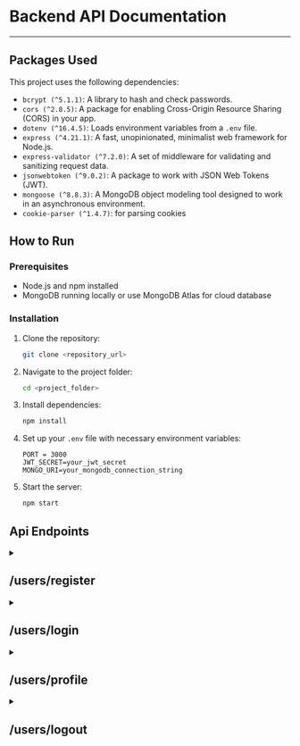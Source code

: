 # Backend API Documentation
---
## Packages Used
   This project uses the following dependencies:
<ul> 
  <li><code>bcrypt (^5.1.1)</code>: A library to hash and check passwords.</li> 
  <li><code>cors (^2.8.5)</code>: A package for enabling Cross-Origin Resource Sharing (CORS) in your app.</li>
  <li><code>dotenv (^16.4.5)</code>: Loads environment variables from a <code>.env</code> file.</li>
  <li><code>express (^4.21.1)</code>: A fast, unopinionated, minimalist web framework for Node.js.</li> 
  <li><code>express-validator (^7.2.0)</code>: A set of middleware for validating and sanitizing request data.</li>
  <li><code>jsonwebtoken (^9.0.2)</code>: A package to work with JSON Web Tokens (JWT).</li> 
  <li><code>mongoose (^8.8.3)</code>: A MongoDB object modeling tool designed to work in an asynchronous environment.</li>
   <li><code>cookie-parser (^1.4.7)</code>: for parsing cookies</li>
</ul>

## How to Run

### Prerequisites

- Node.js and npm installed
- MongoDB running locally or use MongoDB Atlas for cloud database

### Installation

1. Clone the repository:

   ```bash
   git clone <repository_url>
   ```

2. Navigate to the project folder:

   ```bash
   cd <project_folder>
   ```

3. Install dependencies:

   ```bash
   npm install
   ```

4. Set up your `.env` file with necessary environment variables:

   ```
   PORT = 3000
   JWT_SECRET=your_jwt_secret
   MONGO_URI=your_mongodb_connection_string
   ```

5. Start the server:

   ```bash
   npm start
   ```
## Api Endpoints
<details>
  <summary>
    <h2> /users/register</h2>
  </summary>

## Feature

- User registration via `/users/register` route
- Password hashing using `bcrypt`
- JWT token generation for authentication  using `jsonwebtoken`
- Data validation using `express-validator`

## Structure

The project follows a typical MERN stack structure with the following key files:

- **`user.model.js`**: Defines the MongoDB schema for the user, including methods for password hashing, authentication token generation, and password comparison.
- **`user.service.js`**: Contains the business logic for user creation and validation.
- **`user.route.js`**: Handles the HTTP routes for user registration and validation.
- **`user.controller.js`**: Contains the logic for handling registration requests and responding with appropriate tokens and user data.


#### Request Body:

```json
{
  "fullname": {
    "firstname": "John",
    "lastname": "Doe"
  },
  "email": "john.doe@example.com",
  "password": "securepassword123"
}
```

#### Validation Rules:

- **email**: Must be a valid email format.
- **fullname.firstname**: At least 3 characters long.
- **fullname.lastname**: Optional, but if provided, must be at least 3 characters long.
- **password**: Must be at least 6 characters long.

#### Response:

```json
{
  "token": "jwt_token_string",
  "user": {
    "fullname": {
      "firstname": "John",
      "lastname": "Doe"
    },
    "_id": "user_id",
    "email": "john.doe@example.com",
    "socketId": "optional_socket_id"
  }
   
}
```

#### Error Responses:

If any validation fails:

```json
{
    "errors": [
        {
            "type": "field",
            "value": "te",
            "msg": "Last name must be at least 3 characters long",
            "path": "fullname.lastname",
            "location": "body"
        }
    ]
}
```


### Testing

You can test the registration endpoint using tools like Postman or CURL.

#### Example CURL Request:

```bash
curl -X POST http://localhost:5000/users/register \
-H "Content-Type: application/json" \
-d '{"fullname": {"firstname": "John", "lastname": "Doe"}, "email": "john.doe@example.com", "password": "securepassword123"}'
```

## Notes

- Passwords are hashed before being stored in the database for security.
- A JWT token is generated upon successful registration and sent back in the response for use in authentication on subsequent requests.

---
</details>
<details>
  <summary>
    <h2> /users/login</h2>
  </summary>

---

### **Feature**

- **User login** functionality via the `/users/login` route.
- Verifies the **email** and **password**.
- Returns a **JWT token** upon successful login.
- Data validation using **`express-validator`**.

### **Structure**

The login route is handled by the following components:

- **`user.model.js`**: Defines the MongoDB schema for the user, including methods for password comparison and authentication token generation.
- **`user.controller.js`**: Contains the logic for handling login requests, validating credentials, and generating the JWT token.
- **`user.route.js`**: Handles the `/users/login` route and applies data validation.

### **Request Body**

```json
{
  "email": "emailid",
  "password": "password"
}
```

### **Validation Rules**

- **email**: Must be a valid email format.
- **password**: Must be at least 6 characters long.

### **Response**

#### **200 OK**

```json
{
  "token": "token",
  "user": {
    "fullname": {
      "firstname": "test_firstname",
      "lastname": "test_lastname"
    },
    "_id": "id",
    "email": "email",
    "password": "password",
    "__v": 0
  }
}
```

#### **Error Responses**

##### **401 Unauthorized - Invalid Email or Password**

If the email or password is incorrect:

```json
{
  "message": "Invalid useremail or password"
}
```

##### **400 Bad Request - Validation Errors**

If any validation fails (e.g., invalid email format or short password):

```json
{
    "errors": [
        {
            "type": "field",
            "value": "te",
            "msg": "Last name must be at least 3 characters long",
            "path": "fullname.lastname",
            "location": "body"
        }
    ]
}
```

### **Testing**

You can test the login endpoint using tools like **Postman** or **CURL**.

#### **Example CURL Request**

```bash
curl -X POST http://localhost:5000/users/login \
-H "Content-Type: application/json" \
-d '{"email": "test@test.com", "password": "test_@353"}'
```

### **Notes**

- If the **user** is not found, or the **password** doesn't match, the response will return a `401 Unauthorized` status with a message indicating that the email or password is invalid.
- A **JWT token** is generated upon successful login and returned in the response. This token should be used for authenticating subsequent requests to protected endpoints.

</details>

<details>
  <summary>
    <h2> /users/profile</h2>
  </summary>


### **Feature**

- **User Profile** retrieval functionality via the `/users/profile` route.
- The route is protected and requires the user to be authenticated via a **JWT token**.
- There are two ways to pass the token:
  - **Via the Authorization header**: Use the format `Bearer ${token}`.
  - **Via a cookie**: The token is stored in a cookie after a successful login.
  
### **Middleware**

The **authentication middleware** is used to validate the JWT token before granting access to the profile route. The middleware checks for the token either in the request header or in the cookies.

```javascript
module.exports.authUser = async(req, res, next) => {
    const token = req.cookies.token || req.headers.authorization.split(' ')[1];
    
    if (!token) {
        res.status(401).json({ message: 'UnAuthorized' });
    }

    try {
        const decode = jwt.verify(token, process.env.JWT_SECRET);
        const user = await userModel.findById(decode._id);
        req.user = user;
        return next();
    } catch (err) {
        return res.status(401).json({ message: 'UnAuthorized' });
    }
}
```

### **Request Method**

- **POST**: `/users/profile`

### **Request Headers**

- **Authorization** (Optional if the token is passed in cookies):
  - Format: `Bearer ${token}`
  
- **Cookie** (Optional if the token is passed in the header):
  - Format: `token=${token}`

### **Response**

#### **200 OK**

Upon successful authentication, the user's profile data will be returned.

```json
{
  "_id": "id",
  "fullname": {
    "firstname": "firstname",
    "lastname": "lastname"
  },
  "email": "email",
  "password": "password"
}
```

#### **Error Responses**

##### **401 Unauthorized**

If the token is missing, invalid, or expired, the response will return a `401 Unauthorized` status.

```json
{
  "message": "UnAuthorized"
}
```

### **Testing**

You can test the profile endpoint using tools like **Postman** or **CURL**.

#### **Example CURL Request (with Authorization Header)**

```bash
curl -X POST http://localhost:5000/users/profile \
-H "Authorization: Bearer ${token}"
```

#### **Example CURL Request (with Cookie)**

```bash
curl -X POST http://localhost:5000/users/profile \
-H "Content-Type: application/json" \
--cookie "token=${token}"
```

### **Notes**

- This route requires the user to be authenticated via a **JWT token**.
- The token can be passed in the **Authorization header** or in **cookies**.
- If the token is missing, invalid, or expired, the user will receive an `Unauthorized` response (`401` status).
- The response contains the **user profile data** after successful authentication.

---

</details>


<details>
  <summary>
    <h2> /users/logout</h2>
  </summary>

### **Feature**

- **User logout** functionality via the `/users/logout` route.
- Logs out the user by **removing the token** from the client-side cookies.
- It also blacklists the token to ensure it cannot be used again for authentication.

### **Middleware**

The **authentication middleware** (`authUser`) is used to verify the token before the user is logged out. It checks if the token is blacklisted or invalid.

```javascript
module.exports.authUser = async (req, res, next) => {
  const token = req.cookies.token || req.headers?.authorization?.split(' ')[1];

  if (!token) {
    return res.status(401).json({ message: 'Unauthorized' });
  }

  try {
    // Check if the token is blacklisted
    const isBlacklisted = await blacklistTokenModel.findOne({ token });

    if (isBlacklisted) {
      console.log('Token is blacklisted:', isBlacklisted);  // Log the blacklisted token
      return res.status(401).json({ message: 'Unauthorized Access!' });
    }

    // If token is valid and not blacklisted, proceed to authenticate the user
    const decoded = jwt.verify(token, process.env.JWT_SECRET);
    const user = await userModel.findById(decoded._id);
    req.user = user;

    return next();  // Proceed to the logout action
  } catch (err) {
    return res.status(401).json({ message: 'Unauthorized' });
  }
}
```

---

### **BlacklistToken Model**

The **`BlacklistToken` model** is responsible for storing blacklisted tokens in the database. These are the tokens that have been invalidated or revoked, ensuring they can no longer be used for authentication.

#### **Schema Overview:**

The schema for the `BlacklistToken` model includes the following fields:

- **token**: A `String` that represents the blacklisted JWT token. It is marked as required and unique, ensuring that each token can only be blacklisted once.
  
- **createdAt**: A `Date` field that represents when the token was added to the blacklist. It has a default value of the current time (`Date.now`), and it is used to set the TTL (Time-to-Live) for the token in the collection.

#### **TTL (Time-To-Live):**

The `createdAt` field is indexed with a TTL of **24 hours**. This means that once a token is added to the blacklist, it will automatically be deleted from the database after 24 hours (86400 seconds).

This TTL feature is enabled using MongoDB's TTL index mechanism. The benefit is that expired tokens are automatically removed from the collection, ensuring that the database does not grow unnecessarily.

#### **Schema Code:**

```javascript
const mongoose = require('mongoose');

// Schema for blacklisting token with TTL (Time-To-Live) of 24 hours
const blacklistTokenSchema = new mongoose.Schema(
  {
    token: {
      type: String,
      required: true,
      unique: true, // Ensures each token is unique in the collection
    },
    createdAt: {
      type: Date,
      default: Date.now, // Default to current time
    },
  },
  { timestamps: true }
);

// Create a TTL index to automatically delete documents after 24 hours (86400 seconds)
blacklistTokenSchema.index({ createdAt: 1 }, { expireAfterSeconds: 86400 });

const blacklistTokenModel = mongoose.model('BlacklistToken', blacklistTokenSchema , 'blacklistedtokens');

module.exports = blacklistTokenModel;
```

### **How It Works**

1. When a user logs out, their JWT token is added to the `blacklistedtokens` collection, making it invalid for future authentication requests.
2. The token is stored in the collection with a `createdAt` timestamp.
3. After **24 hours**, the token is automatically deleted from the collection due to the TTL index, meaning the token will only be blacklisted for a limited period.

### **Usage in Middleware**

In the `/users/logout` route, the `blacklistTokenModel` is used to check if a token has been blacklisted before allowing access to the route:

```javascript
const isBlacklisted = await blacklistTokenModel.findOne({ token });
if (isBlacklisted) {
  return res.status(401).json({ message: 'Unauthorized Access!' });
}
```

This ensures that a blacklisted token cannot be used for logout or future requests, adding an additional layer of security.

---

### **Request Method**

- **GET**: `/users/logout`

### **Response**

#### **200 OK**

Upon successful logout, the server will clear the cookie containing the token and the response will indicate the successful logout.

```json
{
  "message": "Logged out successfully"
}
```

#### **Error Responses**

##### **401 Unauthorized**

If the token is missing, invalid, or already blacklisted:

```json
{
  "message": "Unauthorized"
}
```

### **Testing**

You can test the logout endpoint using tools like **Postman** or **CURL**.

#### **Example CURL Request**

```bash
curl -X GET http://localhost:5000/users/logout \
-H "Authorization: Bearer ${token}"
```

#### **Example CURL Request (with Cookie)**

```bash
curl -X GET http://localhost:5000/users/logout \
--cookie "token=${token}"
```

### **Notes**

- The token will be **removed from the cookies** and **blacklisted** to prevent further use.
- If the token is missing or invalid, the user will receive a `401 Unauthorized` response.
- Ensure that the **Authorization header** or the **cookie** is sent with the request in order to authenticate and log out the user.

---
</details>
